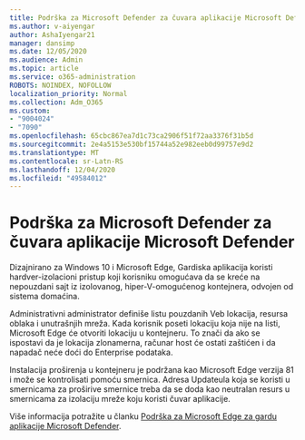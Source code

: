 ```yaml
---
title: Podrška za Microsoft Defender za čuvara aplikacije Microsoft Defender
ms.author: v-aiyengar
author: AshaIyengar21
manager: dansimp
ms.date: 12/05/2020
ms.audience: Admin
ms.topic: article
ms.service: o365-administration
ROBOTS: NOINDEX, NOFOLLOW
localization_priority: Normal
ms.collection: Adm_O365
ms.custom:
- "9004024"
- "7090"
ms.openlocfilehash: 65cbc867ea7d1c73ca2906f51f72aa3376f31b5d
ms.sourcegitcommit: 2e4a5153e530bf15744a52e982eeb0d99757e9d2
ms.translationtype: MT
ms.contentlocale: sr-Latn-RS
ms.lasthandoff: 12/04/2020
ms.locfileid: "49584012"
---
```

# <a name="microsoft-edges-support-for-microsoft-defender-application-guard"></a>Podrška za Microsoft Defender za čuvara aplikacije Microsoft Defender

Dizajnirano za Windows 10 i Microsoft Edge, Gardiska aplikacija koristi hardver-izolacioni pristup koji korisniku omogućava da se kreće na nepouzdani sajt iz izolovanog, hiper-V-omogućenog kontejnera, odvojen od sistema domaćina.

Administrativni administrator definiše listu pouzdanih Veb lokacija, resursa oblaka i unutrašnjih mreža. Kada korisnik poseti lokaciju koja nije na listi, Microsoft Edge će otvoriti lokaciju u kontejneru. To znači da ako se ispostavi da je lokacija zlonamerna, računar host će ostati zaštićen i da napadač neće doći do Enterprise podataka.

Instalacija proširenja u kontejneru je podržana kao Microsoft Edge verzija 81 i može se kontrolisati pomoću smernica. Adresa Updateula koja se koristi u smernicama za proširive smernice treba da se doda kao neutralan resurs u smernicama za izolaciju mreže koju koristi čuvar aplikacije.

Više informacija potražite u članku [Podrška za Microsoft Edge za gardu aplikacije Microsoft Defender](https://go.microsoft.com/fwlink/?linkid=2134229).
